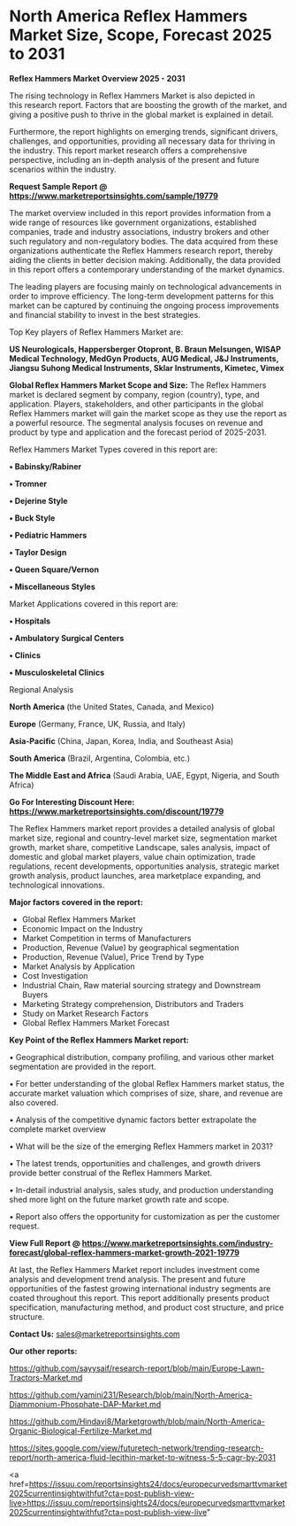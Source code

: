 # North America Reflex Hammers Market Size, Scope, Forecast 2025 to 2031

<Strong> Reflex Hammers Market Overview 2025 - 2031</strong>

The rising technology in Reflex Hammers Market is also depicted in this research report. Factors that are boosting the growth of the market, and giving a positive push to thrive in the global market is explained in detail.

Furthermore, the report highlights on emerging trends, significant drivers, challenges, and opportunities, providing all necessary data for thriving in the industry. This report market research offers a comprehensive perspective, including an in-depth analysis of the present and future scenarios within the industry.

<strong>Request Sample Report @ <a href=https://www.marketreportsinsights.com/sample/19779>https://www.marketreportsinsights.com/sample/19779</a></strong>

The market overview included in this report provides information from a wide range of resources like government organizations, established companies, trade and industry associations, industry brokers and other such regulatory and non-regulatory bodies. The data acquired from these organizations authenticate the Reflex Hammers research report, thereby aiding the clients in better decision making. Additionally, the data provided in this report offers a contemporary understanding of the market dynamics.

The leading players are focusing mainly on technological advancements in order to improve efficiency. The long-term development patterns for this market can be captured by continuing the ongoing process improvements and financial stability to invest in the best strategies.

Top Key players of Reflex Hammers Market are:

<strong>US Neurologicals, Happersberger Otopront, B. Braun Melsungen, WISAP Medical Technology, MedGyn Products, AUG Medical, J&J Instruments, Jiangsu Suhong Medical Instruments, Sklar Instruments, Kimetec, Vimex</strong>

<strong><b>Global Reflex Hammers Market Scope and Size:</b></strong>
The Reflex Hammers market is declared segment by company, region (country), type, and application. Players, stakeholders, and other participants in the global Reflex Hammers market will gain the market scope as they use the report as a powerful resource. The segmental analysis focuses on revenue and product by type and application and the forecast period of 2025-2031.

Reflex Hammers Market Types covered in this report are:

<strong>• Babinsky/Rabiner

• Tromner

• Dejerine Style

• Buck Style

• Pediatric Hammers

• Taylor Design

• Queen Square/Vernon

• Miscellaneous Styles</strong>

Market Applications covered in this report are:

<strong>• Hospitals

• Ambulatory Surgical Centers

• Clinics

• Musculoskeletal Clinics</strong> 

Regional Analysis

<strong>North America</strong> (the United States, Canada, and Mexico)

<strong>Europe</strong> (Germany, France, UK, Russia, and Italy)

<strong>Asia-Pacific</strong> (China, Japan, Korea, India, and Southeast Asia)

<strong>South America</strong> (Brazil, Argentina, Colombia, etc.)

<strong>The Middle East and Africa</strong> (Saudi Arabia, UAE, Egypt, Nigeria, and South Africa)

<strong>Go For Interesting Discount Here: <a href=https://www.marketreportsinsights.com/discount/19779>https://www.marketreportsinsights.com/discount/19779</a></strong>

The Reflex Hammers market report provides a detailed analysis of global market size, regional and country-level market size, segmentation market growth, market share, competitive Landscape, sales analysis, impact of domestic and global market players, value chain optimization, trade regulations, recent developments, opportunities analysis, strategic market growth analysis, product launches, area marketplace expanding, and technological innovations.

<strong><b>Major factors covered in the report:</b></strong>
<ul>
  <li>Global Reflex Hammers Market </li>
  <li>Economic Impact on the Industry</li>
  <li>Market Competition in terms of Manufacturers</li>
  <li>Production, Revenue (Value) by geographical segmentation</li>
  <li>Production, Revenue (Value), Price Trend by Type</li>
  <li>Market Analysis by Application</li>
  <li>Cost Investigation</li>
  <li>Industrial Chain, Raw material sourcing strategy and Downstream Buyers</li>
  <li>Marketing Strategy comprehension, Distributors and Traders</li>
  <li>Study on Market Research Factors</li>
  <li>Global Reflex Hammers Market Forecast</li>
</ul>

<strong><b>Key Point of the Reflex Hammers Market report:</b></strong>

• Geographical distribution, company profiling, and various other market segmentation are provided in the report.

• For better understanding of the global Reflex Hammers market status, the accurate market valuation which comprises of size, share, and revenue are also covered.

• Analysis of the competitive dynamic factors better extrapolate the complete market overview

• What will be the size of the emerging Reflex Hammers market in 2031?

• The latest trends, opportunities and challenges, and growth drivers provide better construal of the Reflex Hammers Market.

• In-detail industrial analysis, sales study, and production understanding shed more light on the future market growth rate and scope.

• Report also offers the opportunity for customization as per the customer request.

<strong><b>View Full Report @ <a href=https://www.marketreportsinsights.com/industry-forecast/global-reflex-hammers-market-growth-2021-19779>https://www.marketreportsinsights.com/industry-forecast/global-reflex-hammers-market-growth-2021-19779</a></b></strong>


At last, the Reflex Hammers Market report includes investment come analysis and development trend analysis. The present and future opportunities of the fastest growing international industry segments are coated throughout this report. This report additionally presents product specification, manufacturing method, and product cost structure, and price structure.

<strong>Contact Us:</strong>
sales@marketreportsinsights.com

<strong>Our other reports:</strong>

<a href=https://github.com/sayysaif/research-report/blob/main/Europe-Lawn-Tractors-Market.md>https://github.com/sayysaif/research-report/blob/main/Europe-Lawn-Tractors-Market.md</a>

<a href=https://github.com/yamini231/Research/blob/main/North-America-Diammonium-Phosphate-DAP-Market.md>https://github.com/yamini231/Research/blob/main/North-America-Diammonium-Phosphate-DAP-Market.md</a>

<a href=https://github.com/Hindavi8/Marketgrowth/blob/main/North-America-Organic-Biological-Fertilize-Market.md>https://github.com/Hindavi8/Marketgrowth/blob/main/North-America-Organic-Biological-Fertilize-Market.md</a>

<a href=https://sites.google.com/view/futuretech-network/trending-research-report/north-america-fluid-lecithin-market-to-witness-5-5-cagr-by-2031>https://sites.google.com/view/futuretech-network/trending-research-report/north-america-fluid-lecithin-market-to-witness-5-5-cagr-by-2031</a>

<a href=https://issuu.com/reportsinsights24/docs/europecurvedsmarttvmarket2025currentinsightwithfut?cta=post-publish-view-live>https://issuu.com/reportsinsights24/docs/europecurvedsmarttvmarket2025currentinsightwithfut?cta=post-publish-view-live</a>"
